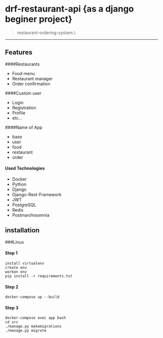 # drf-restaurant-api {as a django beginer project}
> restaurant-ordering-system.\
---

## Features


####Restaurants
 * Food menu
 * Restaurant manager 
 * Order confirmation

####Custom user
* Login
* Registration
* Profile
* etc...

####Name of App
* base
* user
* food
* restaurant
* order



#### Used Technologies
* Docker
* Python
* Django
* Django-Rest-Framework
* JWT
* PostgreSQL
* Redis
* Postman/Insomnia 

## installation
###Linux
#### Step 1
```
install virtualenv
create env
workon env
pip install -r requirements.txt
```

#### Step 2

```
docker-compose up --build
```

#### Step 3

```
docker-compose exec app bash
cd src
./manage.py makemigrations
./manage.py migrate
```

